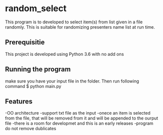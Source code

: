 # random_select
This program is to developed to select item(s) from  list given in a file randomly. This is suitable for randomizing presenters name list at run time.

## Prerequisitie
This project is developed using Python 3.6 with no add ons 

## Running the program
make sure you have your input file in the folder. Then run following command
$ python main.py

## Features
-OO architecture
-support txt file as the input
-onece an item is selected from the file, that will be removed from it and will be appended to the ourput file
-there is a room for developmet and this is an early releases
-program do not remove dublicates

